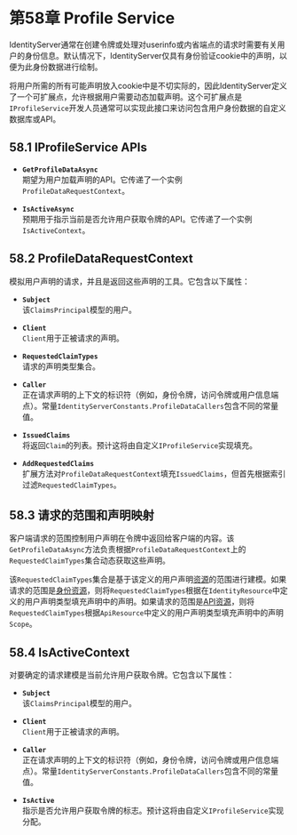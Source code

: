 # 第58章 Profile Service
IdentityServer通常在创建令牌或处理对userinfo或内省端点的请求时需要有关用户的身份信息。默认情况下，IdentityServer仅具有身份验证cookie中的声明，以便为此身份数据进行绘制。

将用户所需的所有可能声明放入cookie中是不切实际的，因此IdentityServer定义了一个可扩展点，允许根据用户需要动态加载声明。这个可扩展点是`IProfileService`开发人员通常可以实现此接口来访问包含用户身份数据的自定义数据库或API。

## 58.1 IProfileService APIs 
* **`GetProfileDataAsync`**  
期望为用户加载声明的API。它传递了一个实例`ProfileDataRequestContext`。

* **`IsActiveAsync`**  
预期用于指示当前是否允许用户获取令牌的API。它传递了一个实例`IsActiveContext`。  

## 58.2 ProfileDataRequestContext  
模拟用户声明的请求，并且是返回这些声明的工具。它包含以下属性：

* **`Subject`**  
该`ClaimsPrincipal`模型的用户。

* **`Client`**  
`Client`用于正被请求的声明。

* **`RequestedClaimTypes`**  
请求的声明类型集合。

* **`Caller`**  
正在请求声明的上下文的标识符（例如，身份令牌，访问令牌或用户信息端点）。常量`IdentityServerConstants.ProfileDataCallers`包含不同的常量值。

* **`IssuedClaims`**  
将返回`Claim`的列表。预计这将由自定义`IProfileService`实现填充。

* **`AddRequestedClaims`**  
扩展方法对`ProfileDataRequestContext`填充`IssuedClaims`，但首先根据索引过滤`RequestedClaimTypes`。

## 58.3 请求的范围和声明映射
客户端请求的范围控制用户声明在令牌中返回给客户端的内容。该`GetProfileDataAsync`方法负责根据`ProfileDataRequestContext`上的`RequestedClaimTypes`集合动态获取这些声明。

该`RequestedClaimTypes`集合是基于该定义的用户声明[资源](https://github.com/thinksjay/IdentityServer4/blob/master/%E7%AC%AC19%E7%AB%A0%20%E5%AE%9A%E4%B9%89%E8%B5%84%E6%BA%90.md)的范围进行建模。如果请求的范围是[身份资源](https://github.com/thinksjay/IdentityServer4/blob/master/%E7%AC%AC54%E7%AB%A0%20%E8%BA%AB%E4%BB%BD%E8%B5%84%E6%BA%90.md)，则将`RequestedClaimTypes`根据在`IdentityResource`中定义的用户声明类型填充声明中的声明。如果请求的范围是[API资源](https://github.com/thinksjay/IdentityServer4/blob/master/%E7%AC%AC55%E7%AB%A0%20%20API%E8%B5%84%E6%BA%90.md)，则将`RequestedClaimTypes`根据`ApiResource`中定义的用户声明类型填充声明中的声明`Scope`。

## 58.4 IsActiveContext 
对要确定的请求建模是当前允许用户获取令牌。它包含以下属性：

* **`Subject`**  
该`ClaimsPrincipal`模型的用户。

* **`Client`**  
`Client`用于正被请求的声明。

* **`Caller`**  
正在请求声明的上下文的标识符（例如，身份令牌，访问令牌或用户信息端点）。常量`IdentityServerConstants.ProfileDataCallers`包含不同的常量值。

* **`IsActive`**  
指示是否允许用户获取令牌的标志。预计这将由自定义`IProfileService`实现分配。